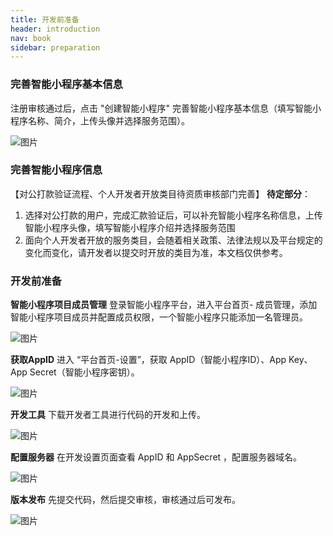```yaml
---
title: 开发前准备
header: introduction
nav: book
sidebar: preparation
---
```


### 完善智能小程序基本信息
注册审核通过后，点击 "创建智能小程序" 完善智能小程序基本信息（填写智能小程序名称、简介，上传头像并选择服务范围）。

![图片](http://bos.nj.bpc.baidu.com/v1/agroup/1aa429962825b1c34a94b720c72aaed19aae937f)

### 完善智能小程序信息

【对公打款验证流程、个人开发者开放类目待资质审核部门完善】
**待定部分**：
1. 选择对公打款的用户，完成汇款验证后，可以补充智能小程序名称信息，上传智能小程序头像，填写智能小程序介绍并选择服务范围
2. 面向个人开发者开放的服务类目，会随着相关政策、法律法规以及平台规定的变化而变化，请开发者以提交时开放的类目为准，本文档仅供参考。</font>

### 开发前准备

**智能小程序项目成员管理**
登录智能小程序平台，进入平台首页- 成员管理，添加智能小程序项目成员并配置成员权限，一个智能小程序只能添加一名管理员。

![图片](http://bos.nj.bpc.baidu.com/v1/agroup/d2363d9c3c7e4a68ff9e493a33f10a4159564db9)

**获取AppID**
进入 “平台首页-设置”，获取 AppID（智能小程序ID）、App Key、App Secret（智能小程序密钥）。

 ![图片](http://bos.nj.bpc.baidu.com/v1/agroup/3124b7503aa78b61ad039b8342a541e6246c7642)

**开发工具**
下载开发者工具进行代码的开发和上传。

 ![图片](http://bos.nj.bpc.baidu.com/v1/agroup/d57711a1b81b967157c085faf68d874ade514056)

**配置服务器**
在开发设置页面查看 AppID 和 AppSecret ，配置服务器域名。

 ![图片](http://bos.nj.bpc.baidu.com/v1/agroup/d57711a1b81b967157c085faf68d874ade514056)

**版本发布**
先提交代码，然后提交审核，审核通过后可发布。

 ![图片](http://bos.nj.bpc.baidu.com/v1/agroup/ef35cdf5ab9231eddf4aa91584ab30ca7e7f0cb9)
